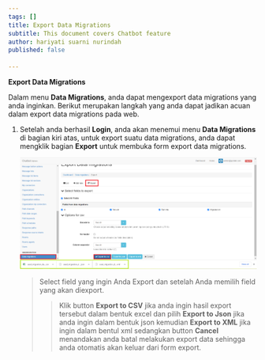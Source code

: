 ```yaml
---
tags: []
title: Export Data Migrations
subtitle: This document covers Chatbot feature
author: hariyati suarni nurindah
published: false

---
```

**Export Data Migrations**

Dalam menu **Data Migrations**, anda dapat mengexport data migrations yang anda inginkan. Berikut merupakan langkah yang anda dapat jadikan acuan dalam export data migrations pada web.

1. Setelah anda berhasil **Login**, anda akan menemui menu **Data Migrations** di bagian kiri atas, untuk export suatu data migrations, anda dapat mengklik bagian **Export** untuk membuka form export data migrations.

   ![](/uploads/datamigrations7.PNG)

   > Select field yang ingin Anda Export dan setelah Anda memilih field yang akan diexport.
   >
   > > Klik button **Export to CSV** jika anda ingin hasil export tersebut dalam bentuk excel dan pilih **Export to Json** jika anda ingin dalam bentuk json kemudian **Export to XML** jika ingin dalam bentul xml sedangkan button **Cancel** menandakan anda batal melakukan export data sehingga anda otomatis akan keluar dari form export.